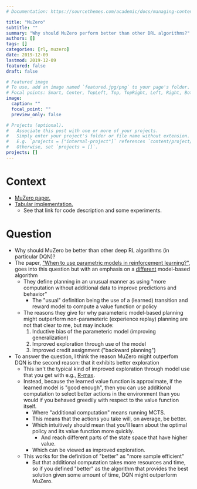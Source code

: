 ```yaml
---
# Documentation: https://sourcethemes.com/academic/docs/managing-content/

title: "MuZero"
subtitle: ""
summary: "Why should MuZero perform better than other DRL algorithms?"
authors: []
tags: []
categories: [rl, muzero]
date: 2019-12-09
lastmod: 2019-12-09
featured: false
draft: false

# Featured image
# To use, add an image named `featured.jpg/png` to your page's folder.
# Focal points: Smart, Center, TopLeft, Top, TopRight, Left, Right, BottomLeft, Bottom, BottomRight.
image:
  caption: ""
  focal_point: ""
  preview_only: false

# Projects (optional).
#   Associate this post with one or more of your projects.
#   Simply enter your project's folder or file name without extension.
#   E.g. `projects = ["internal-project"]` references `content/project/deep-learning/index.md`.
#   Otherwise, set `projects = []`.
projects: []
---
```


# Context
- [MuZero paper.](https://arxiv.org/pdf/1911.08265.pdf)
- [Tabular implementation.](https://github.com/wulfebw/muzero)
    + See that link for code description and some experiments.

# Question
- Why should MuZero be better than other deep RL algorithms (in particular DQN)?
- The paper, ["When to use parametric models in reinforcement learning?"](https://arxiv.org/pdf/1906.05243.pdf), goes into this question but with an emphasis on a [different](https://arxiv.org/pdf/1903.00374.pdf) model-based algorithm
    + They define planning in an unusual manner as using "more computation without additional data to improve predictions and behavior"
        * The "usual" definition being the use of a (learned) transition and reward model to compute a value function or policy
    + The reasons they give for why parameteric model-based planning might outperform non-parameteric (experience replay) planning are not that clear to me, but may include:
        1. Inductive bias of the parameteric model (improving generalization)
        2. Improved exploration through use of the model
        3. Improved credit assignment ("backward planning")
- To answer the question, I think the reason MuZero might outperfom DQN is the second reason: that it exhibits better exploration
    + This isn't the typical kind of improved exploration through model use that you get with e.g., [R-max](https://ie.technion.ac.il/~moshet/brafman02a.pdf).
    + Instead, because the learned value function is approximate, if the learned model is "good enough", then you can use additional computation to select better actions in the environment than you would if you behaved greedily with respect to the value function itself.
        * Where "additional computation" means running MCTS.
        * This means that the actions you take will, on average, be better.
        * Which intuitively should mean that you'll learn about the optimal policy and its value function more quickly.
            - And reach different parts of the state space that have higher value.
        * Which can be viewed as improved exploration.
    + This works for the definition of "better" as "more sample efficient"
        * But that additional computation takes more resources and time, so if you defined "better" as the algorithm that provides the best solution given some amount of time, DQN might outperform MuZero.
